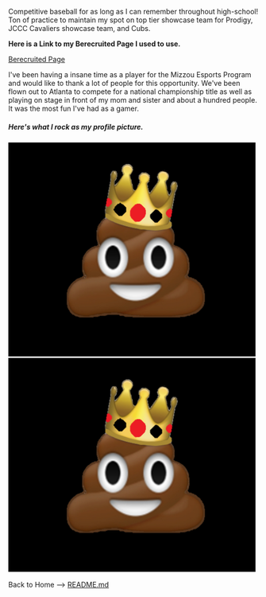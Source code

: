 Competitive baseball for as long as I can remember throughout high-school! Ton of practice to maintain my spot on top tier showcase team for
Prodigy, JCCC Cavaliers showcase team, and Cubs. 

**Here is a Link to my Berecruited Page I used to use.**

[Berecruited Page](https://new.berecruited.com/athletes/4157331#athletics)

I've been having a insane time as a player for the Mizzou Esports Program and would like to thank a lot of people for this opportunity. We've been flown out to Atlanta to compete for a national championship title as well as playing on stage in front of my mom and sister and about a hundred people. It was the most fun I've had as a gamer. 

##### Here's what I rock as my profile picture.

![Chox](https://github.com/RileyPut7/RIleyPut7/blob/master/KingChox.png?raw=true)
![title](KingChox.png)








Back to Home --> [README.md](https://github.com/RileyPut7/RIleyPut7/edit/master/README.md)
